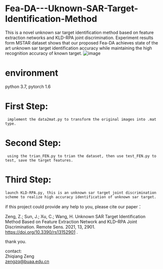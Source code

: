 # Fea-DA---Uknown-SAR-Target-Identification-Method
This is a novel unknown sar target identification method based on feature extraction networks and KLD-RPA joint discrimination. Experiment results form MSTAR dataset shows that our proposed Fea-DA achieves state of the art unknown sar target identification accuracy while maintaining the high recognition accuracy of known target.
![image](https://user-images.githubusercontent.com/44805578/169702120-7abb6bd6-3fa3-4bff-a49d-8456b6ad5be7.png)

# environment

python 3.7, pytorch 1.6 

# First Step:

     implement the data2mat.py to transform the original images into .mat type.

# Second Step:

     using the trian_FEN.py to trian the dataset, then use test_FEN.py to test, save the target features.

# Third Step:
    
    launch KLD-RPA.py, this is an unknown sar target joint discrimination scheme to realize high accuracy identification of unknown sar target.

if this project could provide any help to you, please cite our paper：

Zeng, Z.; Sun, J.; Xu, C.; Wang, H. Unknown SAR Target Identification Method Based on Feature Extraction Network and KLD–RPA Joint Discrimination. Remote Sens. 2021, 13, 2901. https://doi.org/10.3390/rs13152901     .

thank you.

contact:  
Zhiqiang Zeng  
zengzq@buaa.edu.cn
